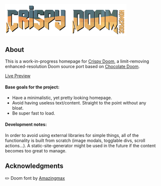<img src="assets/repo/banner.png" width="400" alt="banner">

## About

This is a work-in-progress homepage for [Crispy Doom](https://github.com/fabiangreffrath/crispy-doom),
a limit-removing enhanced-resolution Doom source port based on [Chocolate Doom](https://github.com/chocolate-doom/chocolate-doom).

[Live Preview](https://kiwphi.github.io/crispy-homepage/)

#### Base goals for the project:

-   Have a minimalistic, yet pretty looking homepage.
-   Avoid having useless text/content. Straight to the point without any bloat.
-   Be super fast to load.

#### Development notes:

In order to avoid using external libraries for simple things, all of the functionality
is built from scratch (image modals, togglable divs, scroll actions…).
A static-site-generator might be used in the future if the content becomes too great to manage.

## Acknowledgments

:pencil2: Doom font by [Amazingmax](https://www.dafont.com/amazdoom.font)
